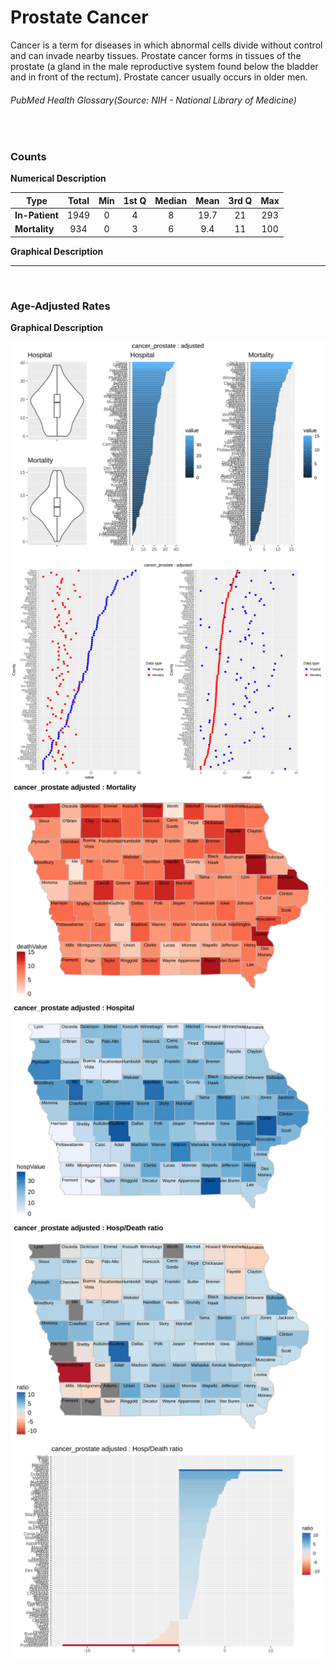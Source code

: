 # Prostate Cancer

Cancer is a term for diseases in which abnormal cells divide without control and can invade nearby tissues. Prostate cancer forms in tissues of the prostate (a gland in the male reproductive system found below the bladder and in front of the rectum). Prostate cancer usually occurs in older men.
###### PubMed Health Glossary(Source: NIH - National Library of Medicine)
<br>

### Counts

**Numerical Description**

Type | Total | Min | 1st Q | Median | Mean | 3rd Q | Max
---| :---: | :---: | :---: | :---: | :---: | :---: | :---:
**In-Patient** | 1949 | 0 | 4 | 8 | 19.7 | 21 | 293
**Mortality** | 934 | 0 | 3 | 6 | 9.4 | 11 | 100

**Graphical Description**

[](cancer_prostate_count_grid.svg)


***

<br>

### Age-Adjusted Rates

**Graphical Description**

![](/images/cancer_prostate_adjusted_grid.svg)
![](/images/cancer_prostate_adjusted_dotplots.svg)
![](/images/cancer_prostate_adjusted_dmap.svg)
![](/images/cancer_prostate_adjusted_hmap.svg)
![](/images/cancer_prostate_adjusted_rmap.svg)
![](/images/cancer_prostate_adjusted_ratiobar.svg)
